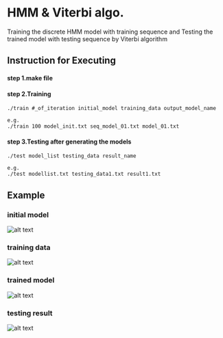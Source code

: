 #  HMM & Viterbi algo.

Training the discrete HMM model with training sequence and Testing the trained model with testing sequence by Viterbi algorithm

## Instruction for Executing
#### step 1.make file
#### step 2.Training
```
./train #_of_iteration initial_model training_data output_model_name

e.g.
./train 100 model_init.txt seq_model_01.txt model_01.txt
```

#### step 3.Testing after generating the models
```
./test model_list testing_data result_name

e.g.
./test modellist.txt testing_data1.txt result1.txt
```

## Example

### initial model
![alt text](https://github.com/leduoyang/DSP2017_HW/blob/master/hmm_viterbi/img/init_model.png)

### training data
![alt text](https://github.com/leduoyang/DSP2017_HW/blob/master/hmm_viterbi/img/training_data.png)

### trained model
![alt text](https://github.com/leduoyang/DSP2017_HW/blob/master/hmm_viterbi/img/trained_model.png)

### testing result
![alt text](https://github.com/leduoyang/DSP2017_HW/blob/master/hmm_viterbi/img/testing_result.png)
